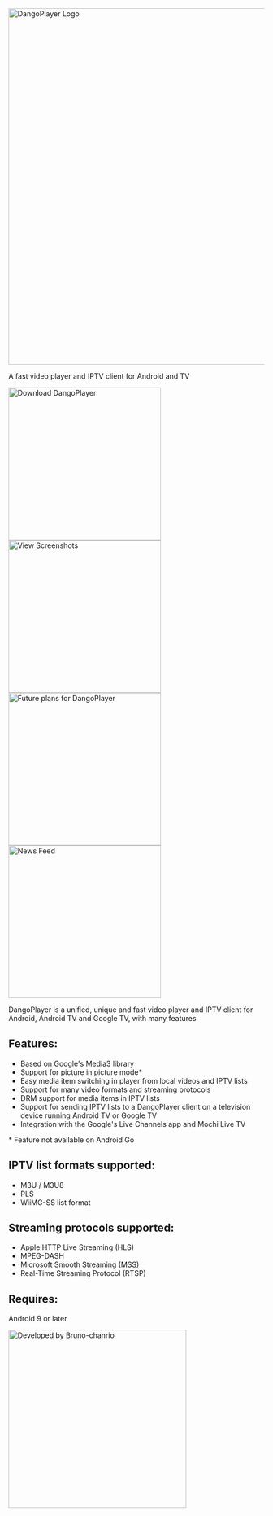 <img alt='DangoPlayer Logo' width='700' src='https://brunochanrio.github.io/DangoPlayer/assets/DangoPlayerUni_Logo.png'/>

A fast video player and IPTV client for Android and TV

<a href="https://brunochanrio.github.io/DangoPlayer/getdango"><img alt='Download DangoPlayer' width='300' src='https://brunochanrio.github.io/DangoPlayer/assets/DangoBnr_Download.png'/></a>
<a href="https://brunochanrio.github.io/DangoPlayer/screenshots"><img alt='View Screenshots' width='300' src='https://brunochanrio.github.io/DangoPlayer/assets/DangoBnr_Screenshots.png'/></a>
<a href="https://brunochanrio.github.io/DangoPlayer/futureplans"><img alt='Future plans for DangoPlayer' width='300' src='https://brunochanrio.github.io/DangoPlayer/assets/DangoBnr_FuturePlans.png'/></a>
<a href="https://brunochanrio.github.io/DangoPlayer/news"><img alt='News Feed' width='300' src='https://brunochanrio.github.io/DangoPlayer/assets/DangoBnr_NewsFeed.png'/></a>

DangoPlayer is a unified, unique and fast video player and IPTV client for Android, Android TV and Google TV, with many features

## Features:
- Based on Google's Media3 library
- Support for picture in picture mode*
- Easy media item switching in player from local videos and IPTV lists
- Support for many video formats and streaming protocols
- DRM support for media items in IPTV lists
- Support for sending IPTV lists to a DangoPlayer client on a television device running Android TV or Google TV
- Integration with the Google's Live Channels app and Mochi Live TV

\* Feature not available on Android Go

## IPTV list formats supported:
- M3U / M3U8
- PLS
- WiiMC-SS list format

## Streaming protocols supported:
- Apple HTTP Live Streaming (HLS)
- MPEG-DASH
- Microsoft Smooth Streaming (MSS)
- Real-Time Streaming Protocol (RTSP)

## Requires:
Android 9 or later

<a href="https://brunochanrio.github.io"><img alt='Developed by Bruno-chanrio' width='350' src='https://brunochanrio.github.io/Bruno-chanrio_DevelopedBy_Badge.png'/></a>
